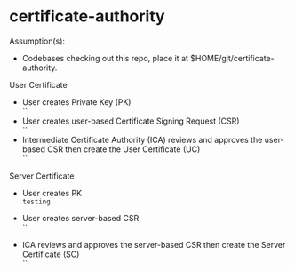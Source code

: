 # certificate-authority

Assumption(s):
- Codebases checking out this repo, place it at $HOME/git/certificate-authority.  

User Certificate
- User creates Private Key (PK)  
  ``
- User creates user-based Certificate Signing Request (CSR)  
  ``
- Intermediate Certificate Authority (ICA) reviews and approves the user-based CSR then create the User Certificate (UC)  
  ``

Server Certificate
- User creates PK  
  `testing`

- User creates server-based CSR  
  ``
- ICA reviews and approves the server-based CSR then create the Server Certificate (SC)  
  ``
